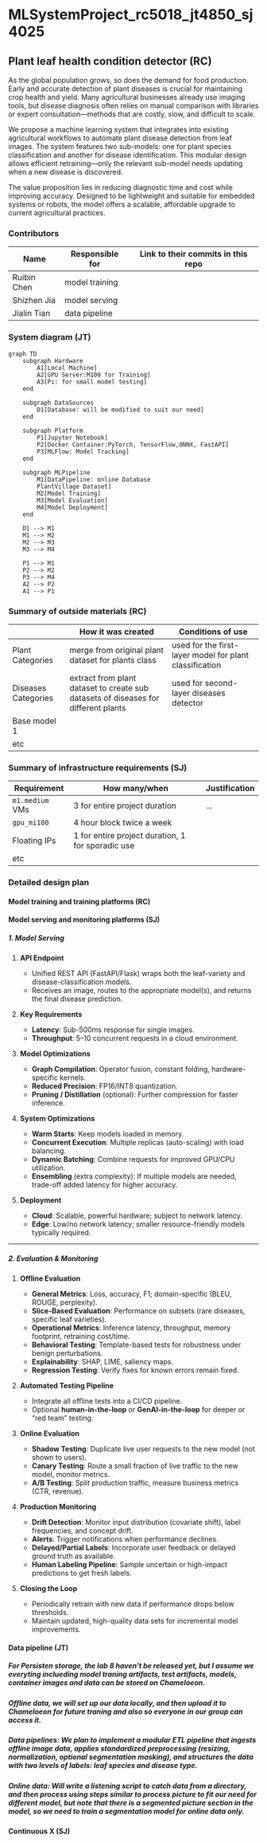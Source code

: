 # MLSystemProject_rc5018_jt4850_sj4025


## Plant leaf health condition detector (RC)

<!-- 
Discuss: Value proposition: Your will propose a machine learning system that can be 
used in an existing business or service. (You should not propose a system in which 
a new business or service would be developed around the machine learning system.) 
Describe the value proposition for the machine learning system. What’s the (non-ML) 
status quo used in the business or service? What business metric are you going to be 
judged on? (Note that the “service” does not have to be for general users; you can 
propose a system for a science problem, for example.)
-->

<!-- 
Robot: embed system, light model, memory
Disease in different plants with specific disease
Scalable for model training, do not need to train for whole model when discovering a new disease for one plant. Just need to train the submodel
Easy for re-training.The model consists of two submodels: classification for plant categories and another disease identification model. They work sequatially.
status quo used in the business or service
infernce time, accuracy, memory usage
-->


As the global population grows, so does the demand for food production. Early and accurate detection of plant diseases is crucial for maintaining crop health and yield. Many agricultural businesses already use imaging tools, but disease diagnosis often relies on manual comparison with libraries or expert consultation—methods that are costly, slow, and difficult to scale.

We propose a machine learning system that integrates into existing agricultural workflows to automate plant disease detection from leaf images. The system features two sub-models: one for plant species classification and another for disease identification. This modular design allows efficient retraining—only the relevant sub-model needs updating when a new disease is discovered.

The value proposition lies in reducing diagnostic time and cost while improving accuracy. Designed to be lightweight and suitable for embedded systems or robots, the model offers a scalable, affordable upgrade to current agricultural practices.

### Contributors

<!-- Table of contributors and their roles. 
First row: define responsibilities that are shared by the team. 
Then, each row after that is: name of contributor, their role, and in the third column, 
you will link to their contributions. If your project involves multiple repos, you will 
link to their contributions in all repos here. -->

| Name                            | Responsible for | Link to their commits in this repo |
|---------------------------------|-----------------|------------------------------------|
| Ruibin Chen                     |  model training |                                    |
| Shizhen Jia                     |  model serving  |                                    |
| Jialin Tian                     |  data pipeline  |                                    |




### System diagram (JT)

<!-- Overall digram of system. Doesn't need polish, does need to show all the pieces. 
Must include: all the hardware, all the containers/software platforms, all the models, 
all the data. -->
```mermaid
graph TD
    subgraph Hardware
        A1[Local Machine]
        A2[GPU Server:M100 for Training]
        A3[Pi: for small model testing]
    end

    subgraph DataSources
        D1[Database: will be modified to suit our need]
    end

    subgraph Platform
        P1[Jupyter Notebook]
        P2[Docker Container:PyTorch, TensorFlow,ONNX, FastAPI]
        P3[MLFlow: Model Tracking]
    end

    subgraph MLPipeline
        M1[DataPipeline: online Database 
        PlantVillage Dataset]
        M2[Model Training]
        M3[Model Evaluation]
        M4[Model Deployment]
    end

    D1 --> M1
    M1 --> M2
    M2 --> M3
    M3 --> M4

    P1 --> M1
    P2 --> M2
    P3 --> M4
    A2 --> P2
    A1 --> P1
``` 
### Summary of outside materials (RC)

<!-- In a table, a row for each dataset, foundation model. 
Name of data/model, conditions under which it was created (ideally with links/references), 
conditions under which it may be used. -->

|              | How it was created | Conditions of use |
|--------------|--------------------|-------------------|
| Plant Categories   |   merge from original plant dataset for plants class    |      used for the first-layer model for plant classification      |
| Diseases Categories   |    extract from plant dataset to create sub datasets of diseases for different plants      |      used for second-layer diseases detector    |
| Base model 1 |                    |                   |
| etc          |                    |                   |


### Summary of infrastructure requirements (SJ)

<!-- Itemize all your anticipated requirements: What (`m1.medium` VM, `gpu_mi100`), 
how much/when, justification. Include compute, floating IPs, persistent storage. 
The table below shows an example, it is not a recommendation. -->

| Requirement     | How many/when                                     | Justification |
|-----------------|---------------------------------------------------|---------------|
| `m1.medium` VMs | 3 for entire project duration                     | ...           |
| `gpu_mi100`     | 4 hour block twice a week                         |               |
| Floating IPs    | 1 for entire project duration, 1 for sporadic use |               |
| etc             |                                                   |               |

### Detailed design plan

<!-- In each section, you should describe (1) your strategy, (2) the relevant parts of the 
diagram, (3) justification for your strategy, (4) relate back to lecture material, 
(5) include specific numbers. -->

#### Model training and training platforms (RC)

<!-- Make sure to clarify how you will satisfy the Unit 4 and Unit 5 requirements, 
and which optional "difficulty" points you are attempting. -->

#### Model serving and monitoring platforms (SJ)

<!-- Make sure to clarify how you will satisfy the Unit 6 and Unit 7 requirements, 
and which optional "difficulty" points you are attempting. -->


##### 1. Model Serving

1. **API Endpoint**  
   - Unified REST API (FastAPI/Flask) wraps both the leaf-variety and disease-classification models.  
   - Receives an image, routes to the appropriate model(s), and returns the final disease prediction.

2. **Key Requirements**  
   - **Latency**: Sub-500ms response for single images.  
   - **Throughput**: 5–10 concurrent requests in a cloud environment.

3. **Model Optimizations**  
   - **Graph Compilation**: Operator fusion, constant folding, hardware-specific kernels.  
   - **Reduced Precision**: FP16/INT8 quantization.  
   - **Pruning / Distillation** (optional): Further compression for faster inference.

4. **System Optimizations**  
   - **Warm Starts**: Keep models loaded in memory.  
   - **Concurrent Execution**: Multiple replicas (auto-scaling) with load balancing.  
   - **Dynamic Batching**: Combine requests for improved GPU/CPU utilization.  
   - **Ensembling** (extra complexity): If multiple models are needed, trade-off added latency for higher accuracy.

5. **Deployment**  
   - **Cloud**: Scalable, powerful hardware; subject to network latency.  
   - **Edge**: Low/no network latency; smaller resource-friendly models typically required.

---

##### 2. Evaluation & Monitoring

1. **Offline Evaluation**  
   - **General Metrics**: Loss, accuracy, F1; domain-specific (BLEU, ROUGE, perplexity).  
   - **Slice-Based Evaluation**: Performance on subsets (rare diseases, specific leaf varieties).  
   - **Operational Metrics**: Inference latency, throughput, memory footprint, retraining cost/time.  
   - **Behavioral Testing**: Template-based tests for robustness under benign perturbations.  
   - **Explainability**: SHAP, LIME, saliency maps.  
   - **Regression Testing**: Verify fixes for known errors remain fixed.

2. **Automated Testing Pipeline**  
   - Integrate all offline tests into a CI/CD pipeline.  
   - Optional **human-in-the-loop** or **GenAI-in-the-loop** for deeper or “red team” testing.

3. **Online Evaluation**  
   - **Shadow Testing**: Duplicate live user requests to the new model (not shown to users).  
   - **Canary Testing**: Route a small fraction of live traffic to the new model, monitor metrics.  
   - **A/B Testing**: Split production traffic, measure business metrics (CTR, revenue).

4. **Production Monitoring**  
   - **Drift Detection**: Monitor input distribution (covariate shift), label frequencies, and concept drift.  
   - **Alerts**: Trigger notifications when performance declines.  
   - **Delayed/Partial Labels**: Incorporate user feedback or delayed ground truth as available.  
   - **Human Labeling Pipeline**: Sample uncertain or high-impact predictions to get fresh labels.

5. **Closing the Loop**  
   - Periodically retrain with new data if performance drops below thresholds.  
   - Maintain updated, high-quality data sets for incremental model improvements.


#### Data pipeline (JT)

<!-- Make sure to clarify how you will satisfy the Unit 8 requirements,  and which 
optional "difficulty" points you are attempting. -->
##### For Persisten storage, the lab 8 haven't be released yet, but I assume we everyting inclueding model traning artifacts, test artifacts, models, container images and data can be stored on Chameloeon. 

##### Offline data, we will set up our data locally, and then upload it to Chameloeon for future traning and also so everyone in our group can access it. 

##### Data pipelines: We plan to implement a modular ETL pipeline that ingests offline image data, applies standardized preprocessing (resizing, normalization, optional segmentation masking), and structures the data with two levels of labels: leaf species and disease type. 

##### Online data: Will write a listening script to catch data from a directory, and then process using steps similar to process picture to fit our need for different model, but note that there is a segmented picture section in the model, so we need to train a segmentation model for online data only.
#### Continuous X (SJ)

<!-- Make sure to clarify how you will satisfy the Unit 3 requirements,  and which 
optional "difficulty" points you are attempting. -->


